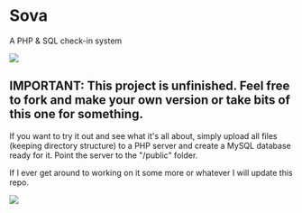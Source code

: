 # Sova
A PHP &amp; SQL check-in system

![](https://i.imgur.com/YzJlsb1.png)

## IMPORTANT: This project is unfinished. Feel free to fork and make your own version or take bits of this one for something.

If you want to try it out and see what it's all about, simply upload all files (keeping directory structure) to a PHP server and create a MySQL database ready for it. Point the server to the "/public" folder.

If I ever get around to working on it some more or whatever I will update this repo.

![](https://i.imgur.com/jrjpCK1.png)
